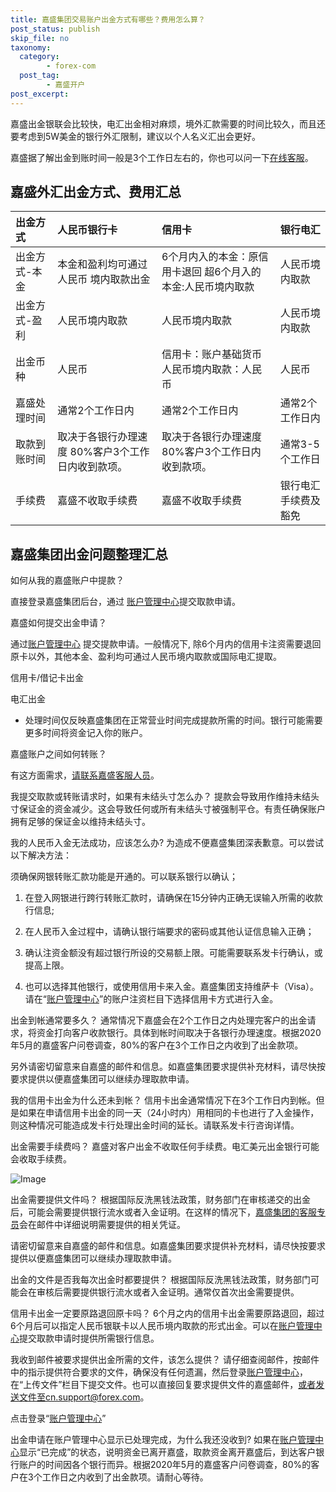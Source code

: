 ```yaml
---
title: 嘉盛集团交易账户出金方式有哪些？费用怎么算？
post_status: publish
skip_file: no
taxonomy:
  category:
        - forex-com
  post_tag:
        - 嘉盛开户
post_excerpt: 
---
```

嘉盛出金银联会比较快，电汇出金相对麻烦，境外汇款需要的时间比较久，而且还要考虑到5W美金的银行外汇限制，建议以个人名义汇出会更好。

嘉盛据了解出金到账时间一般是3个工作日左右的，你也可以问一下[在线客服](http://www.ssgg.net/forex-customer-service.html)。

## 嘉盛外汇出金方式、费用汇总

| 出金方式 | 人民币银行卡 | 信用卡 | 银行电汇 |
| :--- | :--- | :--- | :--- |
| 出金方式-本金 | 本金和盈利均可通过人民币 境内取款出金 | 6个月内入的本金：原信用卡退回 超6个月入的本金:人民币境内取款 | 人民币境内取款 |
| 出金方式-盈利 | 人民币境内取款 | 人民币境内取款 | 人民币境内取款 |
| 出金币种 | 人民币 | 信用卡：账户基础货币 人民币境内取款：人民币 | 人民币 |
| 嘉盛处理时间 | 通常2个工作日内 | 通常2个工作日内 | 通常2个工作日内 |
| 取款到账时间 | 取决于各银行办理速度 80%客户3个工作日内收到款项。 | 取决于各银行办理速度 80%客户3个工作日内收到款项。 | 通常3-5个工作日 |
| 手续费 | 嘉盛不收取手续费 | 嘉盛不收取手续费 | 银行电汇手续费及豁免 |

## 嘉盛集团出金问题整理汇总

如何从我的嘉盛账户中提款？

直接登录嘉盛集团后台，通过 [账户管理中心](https://account.denglupingtai.com/login/forexglzh)提交取款申请。

嘉盛如何提交出金申请？

通过[账户管理中心](https://account.denglupingtai.com/login/forexglzh) 提交提款申请。一般情况下, 除6个月内的信用卡注资需要退回原卡以外，其他本金、盈利均可通过人民币境内取款或国际电汇提取。

信用卡/借记卡出金



电汇出金



* 处理时间仅反映嘉盛集团在正常营业时间完成提款所需的时间。银行可能需要更多时间将资金记入你的账户。

嘉盛账户之间如何转账？

有这方面需求，[请联系嘉盛客服人员](http://www.ssgg.net/forex-customer-service.html)。

我提交取款或转账请求时，如果有未结头寸怎么办？ 提款会导致用作维持未结头寸保证金的资金减少。这会导致任何或所有未结头寸被强制平仓。有责任确保账户拥有足够的保证金以维持未结头寸。

我的人民币入金无法成功，应该怎么办? 为造成不便嘉盛集团深表歉意。可以尝试以下解决方法：

须确保网银转账汇款功能是开通的。可以联系银行以确认；

1. 在登入网银进行跨行转账汇款时，请确保在15分钟内正确无误输入所需的收款行信息;

1. 在人民币入金过程中，请确认银行端要求的密码或其他认证信息输入正确；

1. 确认注资金额没有超过银行所设的交易额上限。可能需要联系发卡行确认，或提高上限。

1. 也可以选择其他银行，或使用信用卡来入金。嘉盛集团支持维萨卡（Visa）。请在“[账户管理中心](https://account.denglupingtai.com/login/forexglzh)”的账户注资栏目下选择信用卡方式进行入金。

出金到帐通常要多久？ 通常情况下嘉盛会在2个工作日之内处理完客户的出金请求，将资金打向客户收款银行。具体到帐时间取决于各银行办理速度。根据2020年5月的嘉盛客户问卷调查，80%的客户在3个工作日之内收到了出金款项。

另外请密切留意来自嘉盛的邮件和信息。如嘉盛集团要求提供补充材料，请尽快按要求提供以便嘉盛集团可以继续办理取款申请。

我的信用卡出金为什么还未到帐？ 信用卡出金通常情况下在3个工作日内到帐。但是如果在申请信用卡出金的同一天（24小时内）用相同的卡也进行了入金操作，则这种情况可能造成发卡行处理出金时间的延长。请联系发卡行咨询详情。

出金需要手续费吗？ 嘉盛对客户出金不收取任何手续费。电汇美元出金银行可能会收取手续费。

![Image](https://cdn.fendou.la/tuoss/forex-withdraw.png)

出金需要提供文件吗？ 根据国际反洗黑钱法政策，财务部门在审核递交的出金后，可能会需要提供银行流水或者入金证明。在这样的情况下，[嘉盛集团的客服专员](http://www.ssgg.net/forex-customer-service.html)会在邮件中详细说明需要提供的相关凭证。

请密切留意来自嘉盛的邮件和信息。如嘉盛集团要求提供补充材料，请尽快按要求提供以便嘉盛集团可以继续办理取款申请。

出金的文件是否我每次出金时都要提供？ 根据国际反洗黑钱法政策，财务部门可能会在审核后需要提供银行流水或者入金证明。通常仅首次出金需要提供。

信用卡出金一定要原路退回原卡吗？ 6个月之内的信用卡出金需要原路退回，超过6个月后可以指定人民币银联卡以人民币境内取款的形式出金。可以在[账户管理中心](https://account.denglupingtai.com/login/forexglzh)提交取款申请时提供所需银行信息。

我收到邮件被要求提供出金所需的文件，该怎么提供？ 请仔细查阅邮件，按邮件中的指示提供符合要求的文件，确保没有任何遗漏，然后登录[账户管理中心](https://account.denglupingtai.com/login/forexglzh)，在“上传文件”栏目下提交文件。也可以直接回复要求提供文件的嘉盛邮件，或者发送文件至cn.support@forex.com。

点击登录“[账户管理中心](https://account.denglupingtai.com/login/forexglzh)”

出金申请在账户管理中心显示已处理完成，为什么我还没收到? 如果在[账户管理中心](https://account.denglupingtai.com/login/forexglzh)显示“已完成”的状态，说明资金已离开嘉盛，取款资金离开嘉盛后，到达客户银行账户的时间因各个银行而异。根据2020年5月的嘉盛客户问卷调查，80%的客户在3个工作日之内收到了出金款项。请耐心等待。